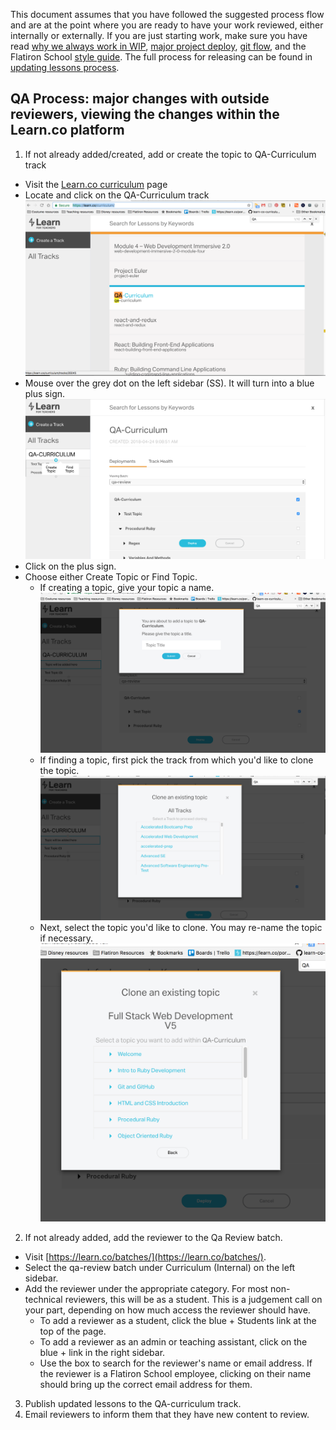 This document assumes that you have followed the suggested process flow and are at the point where you are ready to have your work reviewed, either internally or externally. If you are just starting work, make sure you have read [why we always work in WIP](./why-we-work-in-wip.md), [major project deploy](./major_project_deploy_new_version.md), [git flow](./repo-git-flow), and the Flatiron School [style guide](./style_guide). The full process for releasing can be found in [updating lessons process](./updating-lessons-process.md).


## QA Process: major changes with outside reviewers, viewing the changes within the Learn.co platform
1. If not already added/created, add or create the topic to QA-Curriculum track
  - Visit the [Learn.co curriculum](https://learn.co/curriculum/) page
  - Locate and click on the QA-Curriculum track
    ![QA-curriculum track](./img/qa-process/qa-curriculum-track.png)
  - Mouse over the grey dot on the left sidebar (SS). It will turn into a blue plus sign.
    ![QA-curriculum blue plus sign](./img/qa-process/qa-curriculum-blue-plus.png)
  - Click on the plus sign.
  - Choose either Create Topic or Find Topic.
    - If creating a topic, give your topic a name.
        ![Name your topic](./img/qa-process/qa-curriculum-name-your-topic.png)
    - If finding a topic, first pick the track from which you'd like to clone the topic.
      ![Find your track](./img/qa-process/qa-curriculum-find-your-track.png)
    - Next, select the topic you'd like to clone. You may re-name the topic if necessary.
          ![Find your topic](./img/qa-process/qa-curriculum-find-your-topic.png)
2. If not already added, add the reviewer to the Qa Review batch.
  - Visit [https://learn.co/batches/](https://learn.co/batches/).
  - Select the qa-review batch under Curriculum (Internal) on the left sidebar.
  - Add the reviewer under the appropriate category. For most non-technical reviewers, this will be as a student. This is a judgement call on your part, depending on how much access the reviewer should have.
    - To add a reviewer as a student, click the blue + Students link at the top of the page.
    - To add a reviewer as an admin or teaching assistant, click on the blue + link in the right sidebar.
    - Use the box to search for the reviewer's name or email address. If the reviewer is a Flatiron School employee, clicking on their name should bring up the correct email address for them.
3. Publish updated lessons to the QA-curriculum track.
4. Email reviewers to inform them that they have new content to review.
